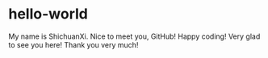 # hello-world
My name is ShichuanXi.
Nice to meet you, GitHub!
Happy coding!
Very glad to see you here!
Thank you very much!